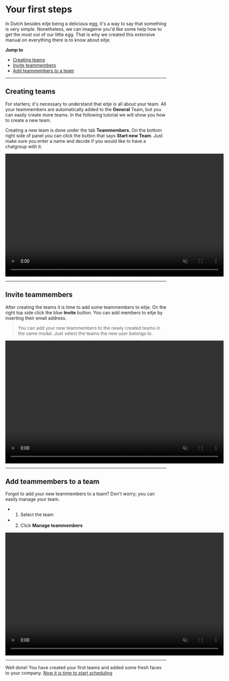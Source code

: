 # Your first steps

In Dutch besides eitje being a delicious egg, it's a way to say that something is very simple. Nonetheless, we can imageine you'd like some help how to get the most out of our little egg. That is why we created this extensive manual on everything there is to know about eitje. 

**Jump to**
* [Creating teams](/en/je-eerste-stappen?id=creating-teams)
* [Invite teammembers](/en/je-eerste-stappen?id=invite-teammembers)
* [Add teammembers to a team](/en/je-eerste-stappen?id=add-teammembers-to-a-team)

---

## Creating teams
For starters; it's necessary to understand that eitje is all about your team. All your teammembers are automatically added to the **General** Team, but you can easily create more teams. In the following tutorial we will show you how to create a new team. 

Creating a new team is done under the tab **Teammembers**. On the bottom right side of panel you can click the button that says **Start new Team**. Just make sure you enter a name and decide if you would like to have a chatgroup with it.

<video controls
       muted 
       src="/assets/teamAanmakenV2.mov"
       width="683"
       height="384">
</video>


---


## Invite teammembers

After creating the teams it is time to add some teammembers to eitje. On the right top side click the blue **Invite** button. You can add members to eitje by inserting their email address. 

> You can add your new teammembers to the newly created teams in the same modal. Just select the teams the new user belongs to.

<video controls
       muted 
       src="/assets/teamledenToevoegenV2.mov"
       width="683"
       height="384">
</video>

---


## Add teammembers to a team

Forgot to add your new teammembers to a team? Don't worry; you can easily manage your team.

* 1. Select the team
* 2. Click **Manage teammembers** 



<video controls
       muted 
       src="/assets/toevoegenTeamsV2.mov"
       width="683"
       height="384">
</video>

---

Well done! You have created your first teams and added some fresh faces to your company. [Now it is time to start scheduling](/en/starten-met-plannen)